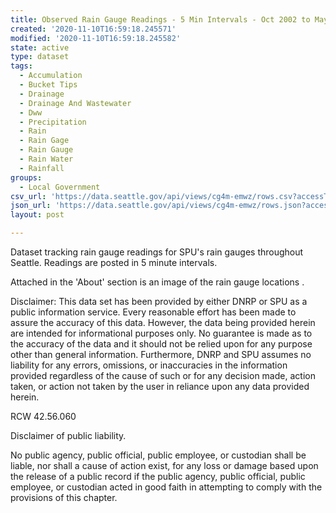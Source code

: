 ```yaml
---
title: Observed Rain Gauge Readings - 5 Min Intervals - Oct 2002 to May 2017
created: '2020-11-10T16:59:18.245571'
modified: '2020-11-10T16:59:18.245582'
state: active
type: dataset
tags:
  - Accumulation
  - Bucket Tips
  - Drainage
  - Drainage And Wastewater
  - Dww
  - Precipitation
  - Rain
  - Rain Gage
  - Rain Gauge
  - Rain Water
  - Rainfall
groups:
  - Local Government
csv_url: 'https://data.seattle.gov/api/views/cg4m-emwz/rows.csv?accessType=DOWNLOAD'
json_url: 'https://data.seattle.gov/api/views/cg4m-emwz/rows.json?accessType=DOWNLOAD'
layout: post

---
```

Dataset tracking rain gauge readings for SPU's rain gauges throughout Seattle.  Readings are posted in 5 minute intervals. 

Attached in the 'About' section is an image of the rain gauge locations .

Disclaimer: This data set has been provided by either DNRP or SPU as a public information service. Every reasonable effort has been made to assure the accuracy of this data. However, the data being provided herein are intended for informational purposes only. No guarantee is made as to the accuracy of the data and it should not be relied upon for any purpose other than general information. Furthermore, DNRP and SPU assumes no liability for any errors, omissions, or inaccuracies in the information provided regardless of the cause of such or for any decision made, action taken, or action not taken by the user in reliance upon any data provided herein.

RCW 42.56.060

Disclaimer of public liability.

No public agency, public official, public employee, or custodian shall be liable, nor shall a cause of action exist, for any loss or damage based upon the release of a public record if the public agency, public official, public employee, or custodian acted in good faith in attempting to comply with the provisions of this chapter.
